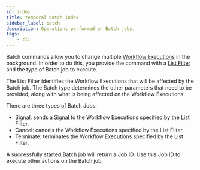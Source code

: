 ```yaml
---
id: index
title: temporal batch index
sidebar_label: batch
description: Operations performed on Batch jobs.
tags:
    - cli
---
```


Batch commands allow you to change multiple [Workflow Executions](/concepts/what-is-a-workflow-execution) in the background.
In order to do this, you provide the command with a [List Filter](/concepts/what-is-visibility) and the type of Batch job to execute.

The List Filter identifies the Workflow Executions that will be affected by the Batch job.
The Batch type determines the other parameters that need to be provided, along with what is being affected on the Workflow Executions.

There are three types of Batch Jobs:

- Signal: sends a [Signal](/concepts/what-is-a-signal) to the Workflow Executions specified by the List Filter.
- Cancel: cancels the Workflow Executions specified by the List Filter.
- Terminate: terminates the Workflow Executions specified by the List Filter.

A successfully started Batch job will return a Job ID.
Use this Job ID to execute other actions on the Batch job.
